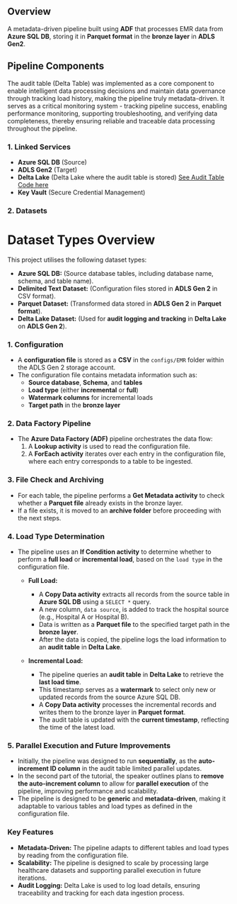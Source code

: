 ## Overview

A metadata-driven pipeline built using **ADF** that processes EMR data from **Azure SQL DB**, storing it in **Parquet format** in the **bronze layer** in **ADLS Gen2**.

## **Pipeline Components**
The audit table (Delta Table) was implemented as a core component to enable intelligent data processing decisions and maintain data governance through tracking load history, making the pipeline truly metadata-driven. It serves as a critical monitoring system - tracking pipeline success, enabling performance monitoring, supporting troubleshooting, and verifying data completeness, thereby ensuring reliable and traceable data processing throughout the pipeline.

### 1. Linked Services

- **Azure SQL DB** (Source)
- **ADLS Gen2** (Target)
- **Delta Lake** (Delta Lake where the audit table is stored) [See Audit Table Code here](https://github.com/NilooKandi/End-to-End-Azure-Data-Architecture-Healthcare-Revenue-Cycle-Management-/blob/main/audit_table_ddl.txt)
- **Key Vault** (Secure Credential Management)
  
### 2. **Datasets**

# Dataset Types Overview

This project utilises the following dataset types:

- **Azure SQL DB:** (Source database tables, including database name, schema, and table name).
- **Delimited Text Dataset:** (Configuration files stored in **ADLS Gen 2** in CSV format). 
- **Parquet Dataset:** (Transformed data stored in **ADLS Gen 2** in **Parquet format**).
- **Delta Lake Dataset:** (Used for **audit logging and tracking** in **Delta Lake** on **ADLS Gen 2**). 


### **1. Configuration**
- A **configuration file** is stored as a **CSV** in the `configs/EMR` folder within the ADLS Gen 2 storage account.
- The configuration file contains metadata information such as:
  - **Source database**, **Schema**, and **tables**
  - **Load type** (either **incremental** or **full**)
  - **Watermark columns** for incremental loads
  - **Target path** in the **bronze layer**

### **2. Data Factory Pipeline**
- The **Azure Data Factory (ADF)** pipeline orchestrates the data flow:
  1. A **Lookup activity** is used to read the configuration file.
  2. A **ForEach activity** iterates over each entry in the configuration file, where each entry corresponds to a table to be ingested.

### **3. File Check and Archiving**
- For each table, the pipeline performs a **Get Metadata activity** to check whether a **Parquet file** already exists in the bronze layer.
- If a file exists, it is moved to an **archive folder** before proceeding with the next steps.

### **4. Load Type Determination**
- The pipeline uses an **If Condition activity** to determine whether to perform a **full load** or **incremental load**, based on the `load type` in the configuration file.

  - **Full Load:**
    - A **Copy Data activity** extracts all records from the source table in **Azure SQL DB** using a `SELECT *` query.
    - A new column, `data source`, is added to track the hospital source (e.g., Hospital A or Hospital B).
    - Data is written as a **Parquet file** to the specified target path in the **bronze layer**.
    - After the data is copied, the pipeline logs the load information to an **audit table** in **Delta Lake**.

  - **Incremental Load:**
    - The pipeline queries an **audit table** in **Delta Lake** to retrieve the **last load time**.
    - This timestamp serves as a **watermark** to select only new or updated records from the source Azure SQL DB.
    - A **Copy Data activity** processes the incremental records and writes them to the bronze layer in **Parquet format**.
    - The audit table is updated with the **current timestamp**, reflecting the time of the latest load.

### **5. Parallel Execution and Future Improvements**
- Initially, the pipeline was designed to run **sequentially**, as the **auto-increment ID column** in the audit table limited parallel updates.
- In the second part of the tutorial, the speaker outlines plans to **remove the auto-increment column** to allow for **parallel execution** of the pipeline, improving performance and scalability.
- The pipeline is designed to be **generic** and **metadata-driven**, making it adaptable to various tables and load types as defined in the configuration file.

### **Key Features**
- **Metadata-Driven:** The pipeline adapts to different tables and load types by reading from the configuration file.
- **Scalability:** The pipeline is designed to scale by processing large healthcare datasets and supporting parallel execution in future iterations.
- **Audit Logging:** Delta Lake is used to log load details, ensuring traceability and tracking for each data ingestion process.

